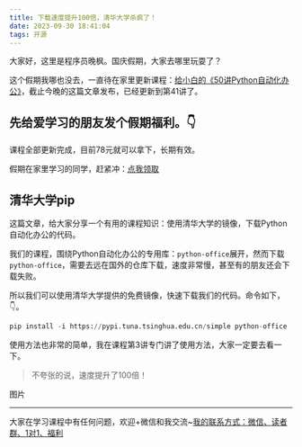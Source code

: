 ```yaml
---
title: 下载速度提升100倍，清华大学杀疯了！
date: 2023-09-30 18:41:04
tags: 开源
---
```


大家好，这里是程序员晚枫。国庆假期，大家去哪里玩耍了？

这个假期我哪也没去，一直待在家里更新课程：[给小白的《50讲Python自动化办公》](https://mp.weixin.qq.com/s/VH93du82QMuPz_1V3c5a6w)，截止今晚的这篇文章发布，已经更新到第41讲了。

## 先给爱学习的朋友发个假期福利。👇

课程全部更新完成，目前78元就可以拿下，长期有效。

假期在家里学习的同学，赶紧冲：[点我领取](https://mp.weixin.qq.com/s/VH93du82QMuPz_1V3c5a6w)

## 清华大学pip

这篇文章，给大家分享一个有用的课程知识：使用清华大学的镜像，下载Python自动化办公的代码。


我们的课程，围绕Python自动化办公的专用库：``python-office``展开，然而下载``python-office``，需要去远在国外的仓库下载，速度非常慢，甚至有的朋友还会下载失败。

所以我们可以使用清华大学提供的免费镜像，快速下载我们的代码。命令如下，👇。

```python
pip install -i https://pypi.tuna.tsinghua.edu.cn/simple python-office
```

使用方法也非常的简单，我在课程第3讲专门讲了使用方法，大家一定要去看一下。

> 不夸张的说，速度提升了100倍！

图片


----

大家在学习课程中有任何问题，欢迎+微信和我交流~[我的联系方式：微信、读者群、1对1、福利](https://mp.weixin.qq.com/s/Nt8E8vC-ZsoN1McTOYbY2g)